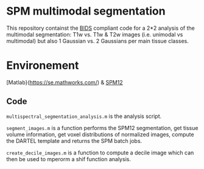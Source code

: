 # SPM multimodal segmentation

This repository containst the [BIDS](https://bids.neuroimaging.io/) compliant code for a 2*2 analysis of the multimodal segmentation: T1w vs. T1w & T2w images (i.e. unimodal vs multimodal) but also 1 Gaussian vs. 2 Gaussians per main tissue classes.

# Environement

[Matlab}(https://se.mathworks.com/) & [SPM12 ](https://www.fil.ion.ucl.ac.uk/spm/)

## Code

`multispectral_segmentation_analysis.m` is the analysis script.  

`segment_images.m` is a function performs the SPM12 segmentation, get tissue volume information, get voxel distributions of normalized images, compute the DARTEL template and returns the SPM batch jobs.  

`create_decile_images.m` is a function to compute a decile image which can then be used to mperorm a shif function analysis.



